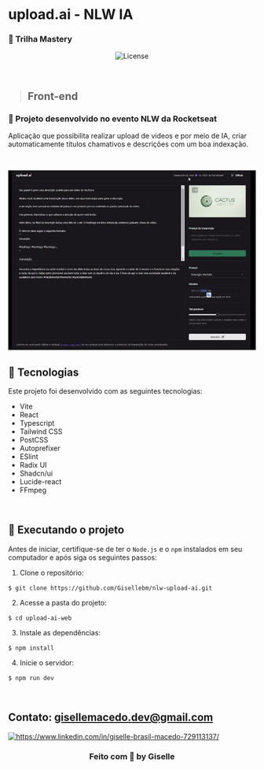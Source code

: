 # upload.ai - NLW IA

###  🚀 Trilha Mastery


<p align="center">
  <img alt="License" src="https://img.shields.io/static/v1?label=license&message=MIT&color=49AA26&labelColor=000000">
</p>
<br/>


> ##  Front-end


###  🚀 Projeto desenvolvido no evento NLW da Rocketseat

Aplicação que possibilita realizar upload de videos e por meio de IA, criar automaticamente títulos chamativos e descrições com um boa indexação.


<br/>

  ![preview](./public/projeto2.png)


## 🚀 Tecnologias

Este projeto foi desenvolvido com as seguintes tecnologias:

- Vite
- React
- Typescript
- Tailwind CSS
- PostCSS
- Autoprefixer
- ESlint
- Radix UI
- Shadcn/ui
- Lucide-react
- FFmpeg

<br/>

## 🚀 Executando o projeto

Antes de iniciar, certifique-se de ter o `Node.js` e o `npm` instalados em seu computador e após siga os seguintes passos:

1. Clone o repositório:

```
$ git clone https://github.com/Gisellebm/nlw-upload-ai.git
```

2. Acesse a pasta do projeto:

```
$ cd upload-ai-web
```

3. Instale as dependências:

```
$ npm install
```

4. Inicie o servidor:

```
$ npm run dev
```


<br/>

## Contato: gisellemacedo.dev@gmail.com

<a href="https://www.linkedin.com/in/giselle-brasil-macedo-729113137/" target="_blank"><img src="https://raw.githubusercontent.com/rahuldkjain/github-profile-readme-generator/master/src/images/icons/Social/linked-in-alt.svg" alt="https://www.linkedin.com/in/giselle-brasil-macedo-729113137/" height="30" width="40" /></a>
<br/>


<h3 align="center">Feito com 💜 by Giselle</h3>

